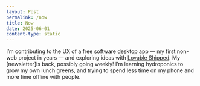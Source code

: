 ```yaml
---
layout: Post
permalink: /now
title: Now
date: 2025-06-01
content-type: static
---
```

I’m contributing to the UX of a free software desktop app — my first non-web project in years — and exploring ideas with [Lovable Shipped](https://shipped.lovable.app/). My [newsletter]is back, possibly going weekly! I’m learning hydroponics to grow my own lunch greens, and trying to spend less time on my phone and more time offline with people.
